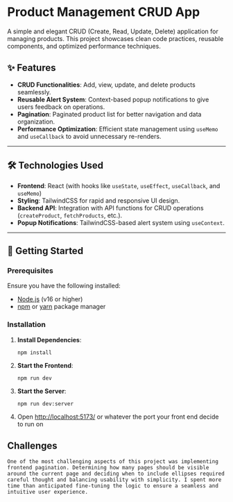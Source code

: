 # Product Management CRUD App

A simple and elegant CRUD (Create, Read, Update, Delete) application for managing products. This project showcases clean code practices, reusable components, and optimized performance techniques.


## ✨ Features

- **CRUD Functionalities**: Add, view, update, and delete products seamlessly.
- **Reusable Alert System**: Context-based popup notifications to give users feedback on operations.
- **Pagination**: Paginated product list for better navigation and data organization.
- **Performance Optimization**: Efficient state management using `useMemo` and `useCallback` to avoid unnecessary re-renders.

---

## 🛠️ Technologies Used

- **Frontend**: React (with hooks like `useState`, `useEffect`, `useCallback`, and `useMemo`)
- **Styling**: TailwindCSS for rapid and responsive UI design.
- **Backend API**: Integration with API functions for CRUD operations (`createProduct`, `fetchProducts`, etc.).
- **Popup Notifications**: TailwindCSS-based alert system using `useContext`.

---

## 🚀 Getting Started

### Prerequisites

Ensure you have the following installed:
- [Node.js](https://nodejs.org/) (v16 or higher)
- [npm](https://www.npmjs.com/) or [yarn](https://yarnpkg.com/) package manager

### Installation


1. **Install Dependencies**:
    ```
    npm install
    ```

2. **Start the Frontend**:
    ```
    npm run dev
    ```

3. **Start the Server**:
    ```
    npm run dev:server
    ```

4. Open [http://localhost:5173/](http://localhost:5173/) or whatever the port your front end decide to run on

## Challenges

    One of the most challenging aspects of this project was implementing frontend pagination. Determining how many pages should be visible around the current page and deciding when to include ellipses required careful thought and balancing usability with simplicity. I spent more time than anticipated fine-tuning the logic to ensure a seamless and intuitive user experience.